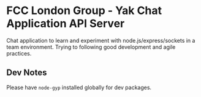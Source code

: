 # FCC London Group - Yak Chat Application API Server

Chat application to learn and experiment with node.js/express/sockets in a
team environment. Trying to following good development and agile practices.

## Dev Notes

Please have `node-gyp` installed globally for dev packages.
